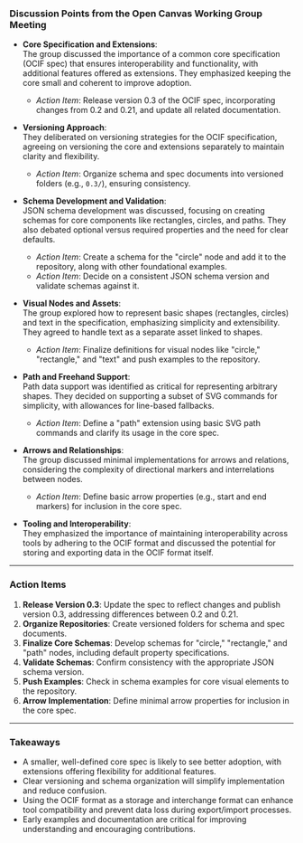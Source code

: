 ### Discussion Points from the Open Canvas Working Group Meeting

- **Core Specification and Extensions**:  
  The group discussed the importance of a common core specification (OCIF spec) that ensures interoperability and functionality, with additional features offered as extensions. They emphasized keeping the core small and coherent to improve adoption.  
  - *Action Item*: Release version 0.3 of the OCIF spec, incorporating changes from 0.2 and 0.21, and update all related documentation.

- **Versioning Approach**:  
  They deliberated on versioning strategies for the OCIF specification, agreeing on versioning the core and extensions separately to maintain clarity and flexibility.  
  - *Action Item*: Organize schema and spec documents into versioned folders (e.g., `0.3/`), ensuring consistency.

- **Schema Development and Validation**:  
  JSON schema development was discussed, focusing on creating schemas for core components like rectangles, circles, and paths. They also debated optional versus required properties and the need for clear defaults.  
  - *Action Item*: Create a schema for the "circle" node and add it to the repository, along with other foundational examples.  
  - *Action Item*: Decide on a consistent JSON schema version and validate schemas against it.

- **Visual Nodes and Assets**:  
  The group explored how to represent basic shapes (rectangles, circles) and text in the specification, emphasizing simplicity and extensibility. They agreed to handle text as a separate asset linked to shapes.  
  - *Action Item*: Finalize definitions for visual nodes like "circle," "rectangle," and "text" and push examples to the repository.

- **Path and Freehand Support**:  
  Path data support was identified as critical for representing arbitrary shapes. They decided on supporting a subset of SVG commands for simplicity, with allowances for line-based fallbacks.  
  - *Action Item*: Define a "path" extension using basic SVG path commands and clarify its usage in the core spec.

- **Arrows and Relationships**:  
  The group discussed minimal implementations for arrows and relations, considering the complexity of directional markers and interrelations between nodes.  
  - *Action Item*: Define basic arrow properties (e.g., start and end markers) for inclusion in the core spec.

- **Tooling and Interoperability**:  
  They emphasized the importance of maintaining interoperability across tools by adhering to the OCIF format and discussed the potential for storing and exporting data in the OCIF format itself.

---

### Action Items

1. **Release Version 0.3**: Update the spec to reflect changes and publish version 0.3, addressing differences between 0.2 and 0.21.  
2. **Organize Repositories**: Create versioned folders for schema and spec documents.  
3. **Finalize Core Schemas**: Develop schemas for "circle," "rectangle," and "path" nodes, including default property specifications.  
4. **Validate Schemas**: Confirm consistency with the appropriate JSON schema version.  
5. **Push Examples**: Check in schema examples for core visual elements to the repository.  
6. **Arrow Implementation**: Define minimal arrow properties for inclusion in the core spec.

---

### Takeaways

- A smaller, well-defined core spec is likely to see better adoption, with extensions offering flexibility for additional features.
- Clear versioning and schema organization will simplify implementation and reduce confusion.
- Using the OCIF format as a storage and interchange format can enhance tool compatibility and prevent data loss during export/import processes.  
- Early examples and documentation are critical for improving understanding and encouraging contributions.